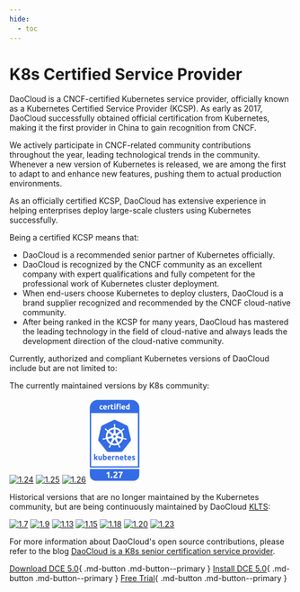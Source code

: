 ```yaml
---
hide:
  - toc
---
```


# K8s Certified Service Provider

DaoCloud is a CNCF-certified Kubernetes service provider, officially known as a Kubernetes Certified Service Provider (KCSP). As early as 2017, DaoCloud successfully obtained official certification from Kubernetes, making it the first provider in China to gain recognition from CNCF.

We actively participate in CNCF-related community contributions throughout the year, leading technological trends in the community. Whenever a new version of Kubernetes is released, we are among the first to adapt to and enhance new features, pushing them to actual production environments.

As an officially certified KCSP, DaoCloud has extensive experience in helping enterprises deploy large-scale clusters using Kubernetes successfully.

Being a certified KCSP means that:

- DaoCloud is a recommended senior partner of Kubernetes officially.
- DaoCloud is recognized by the CNCF community as an excellent company with expert qualifications and fully competent for the professional work of Kubernetes cluster deployment.
- When end-users choose Kubernetes to deploy clusters, DaoCloud is a brand supplier recognized and recommended by the CNCF cloud-native community.
- After being ranked in the KCSP for many years, DaoCloud has mastered the leading technology in the field of cloud-native and always leads the development direction of the cloud-native community.

Currently, authorized and compliant Kubernetes versions of DaoCloud include but are not limited to:

The currently maintained versions by K8s community:

[![1.24](../images/1.24.png)](https://github.com/cncf/k8s-conformance/pull/2239)
[![1.25](../images/1.25.png)](https://github.com/cncf/k8s-conformance/pull/2240)
[![1.26](../images/1.26.png)](https://github.com/cncf/k8s-conformance/pull/2451)
[![1.27](../images/1.27.png)](https://github.com/cncf/k8s-conformance/pull/2666)

Historical versions that are no longer maintained by the Kubernetes community, but are being continuously maintained by DaoCloud [KLTS](https://klts.io/):

[![1.7](../images/1.7.png)](https://github.com/cncf/k8s-conformance/pull/68)
[![1.9](../images/1.9.png)](https://github.com/cncf/k8s-conformance/pull/210)
[![1.13](../images/1.13.png)](https://github.com/cncf/k8s-conformance/pull/418)
[![1.15](../images/1.15.png)](https://github.com/cncf/k8s-conformance/pull/794)
[![1.18](../images/1.18.png)](https://github.com/cncf/k8s-conformance/pull/1144)
[![1.20](../images/1.20.png)](https://github.com/cncf/k8s-conformance/pull/1463)
[![1.23](../images/1.23.png)](https://github.com/cncf/k8s-conformance/pull/2072)

<!--
Source: https://github.com/cncf/artwork/tree/master/projects/kubernetes/certified-kubernetes
-->

For more information about DaoCloud's open source contributions, please refer to the blog [DaoCloud is a K8s senior certification service provider](../blogs/221116-kcsp.md).

[Download DCE 5.0](../download/dce5.md){ .md-button .md-button--primary }
[Install DCE 5.0](../install/intro.md){ .md-button .md-button--primary }
[Free Trial](license0.md){ .md-button .md-button--primary }
